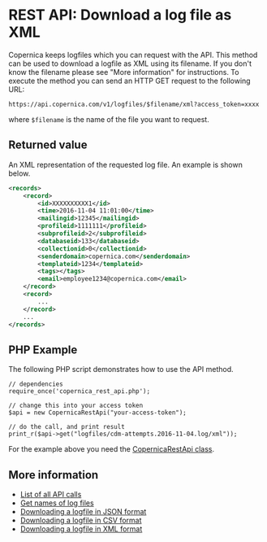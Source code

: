 # REST API: Download a log file as XML

Copernica keeps logfiles which you can request with the API. This method can be used to download a logfile as XML using its filename. If you don't know the filename please see "More information" for instructions. To execute the method you can send an HTTP GET request to the following URL:

`https://api.copernica.com/v1/logfiles/$filename/xml?access_token=xxxx`

where `$filename` is the name of the file you want to request.

## Returned value

An XML representation of the requested log file. An example is shown below.

```xml
<records>
    <record>
        <id>XXXXXXXXXX1</id>
        <time>2016-11-04 11:01:00</time>
        <mailingid>12345</mailingid>
        <profileid>1111111</profileid>
        <subprofileid>2</subprofileid>
        <databaseid>133</databaseid>
        <collectionid>0</collectionid>
        <senderdomain>copernica.com</senderdomain>
        <templateid>1234</templateid>
        <tags></tags>
        <email>employee1234@copernica.com</email>
    </record>
    <record>
        ...
    </record>
    ...
</records>
```



## PHP Example

The following PHP script demonstrates how to use the API method.

    // dependencies
    require_once('copernica_rest_api.php');
    
    // change this into your access token
    $api = new CopernicaRestApi("your-access-token");

    // do the call, and print result
    print_r($api->get("logfiles/cdm-attempts.2016-11-04.log/xml"));

For the example above you need the [CopernicaRestApi class](rest-php).

## More information

* [List of all API calls](rest-api)
* [Get names of log files](rest-get-logfiles-names)
* [Downloading a logfile in JSON format](./rest-get-logfiles-json.md)
* [Downloading a logfile in CSV format](./rest-get-logfiles-csv.md)
* [Downloading a logfile in XML format](./rest-get-logfiles-xml.md)
